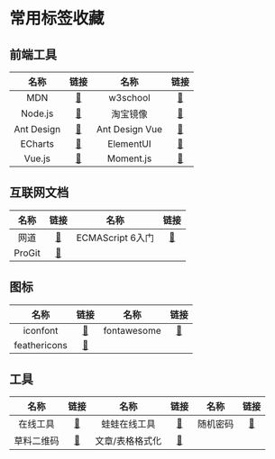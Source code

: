 # 常用标签收藏

## 前端工具

名称|链接|名称|链接
:-:|:-:|:-:|:-:
MDN|[:memo:](https://developer.mozilla.org/zh-CN/docs/Learn)|w3school|[:memo:](https://www.w3school.com.cn/)
Node.js|[:memo:](http://nodejs.cn/)|淘宝镜像|[:memo:](http://npm.taobao.org/)
Ant Design|[:memo:](https://ant.design/index-cn)|Ant Design Vue|[:memo:](https://www.antdv.com/docs/vue/introduce-cn/)
ECharts|[:memo:](https://www.echartsjs.com/zh/index.html)|ElementUI|[:memo:](https://element.eleme.io/#/zh-CN/component/installation)
Vue.js|[:memo:](https://cn.vuejs.org/v2/guide/)|Moment.js|[:memo:](http://momentjs.cn/)

## 互联网文档

名称|链接|名称|链接
:-:|:-:|:-:|:-:
网道|[:memo:](https://wangdoc.com/)|ECMAScript 6入门|[:memo:](http://es6.ruanyifeng.com/)
ProGit|[:memo:](https://www.progit.cn/)

## 图标

名称|链接|名称|链接
:-:|:-:|:-:|:-:
iconfont|[:memo:](http://iconfont.cn/)|fontawesome|[:memo:](http://fontawesome.dashgame.com/)
feathericons|[:memo:](https://feathericons.com/)|

## 工具

名称|链接|名称|链接|名称|链接
:-:|:-:|:-:|:-:|:-:|:-:
在线工具|[:memo:](https://tool.lu/)|蛙蛙在线工具|[:memo:](https://www.iamwawa.cn/daxiaoxie.html)|随机密码|[:memo:](http://www.atool.org/password.php)
草料二维码|[:memo:](https://cli.im/)|文章/表格格式化|[:memo:](http://qi.mofangyu.com/)
